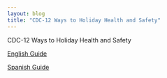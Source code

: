 ```yaml
---
layout: blog
title: "CDC-12 Ways to Holiday Health and Safety"
---
```


CDC-12 Ways to Holiday Health and Safety

[English Guide](https://storage.googleapis.com/static.rutherford-nj.com/health/Bergen%20County%20Health/CDC-HolidayTips.pdf)


[Spanish Guide](https://storage.googleapis.com/static.rutherford-nj.com/health/Bergen%20County%20Health/CDC-HolidayTips-Spanish.pdf)
